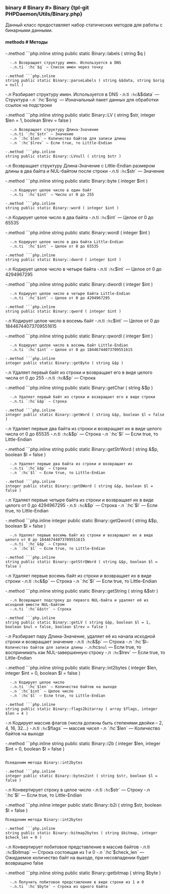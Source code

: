### binary # Binary #> Binary {tpl-git PHPDaemon/Utils/Binary.php}

Данный класс предоставляет набор статических методов для работы с бинарными данными.

#### methods # Методы

 -.method ```php.inline
 string public static Binary::labels ( string $q )
 ```
   -.n Возвращает структуру имен. Используется в DNS
   -.n.ti `:hc`$q` — Список имен через точку

 -.method ```php.inline
 string public static Binary::parseLabels ( string &$data, string $orig = null )
 ```
   -.n Разбирает структуру имен. Используется в DNS
   -.n.ti `:hc`&$data` — Структура
   -.n `:hc`$orig` — Изначальный пакет данных для обработки ссылок на подстроки

 -.method ```php.inline
 string public static Binary::LV ( string $str, integer $len = 1, boolean $lrev = false )
 ```
   -.n Возвращает структуру Длина-Значение
   -.n.ti `:hc`$str` — Значение
   -.n `:hc`$len` — Количество байтов для записи длины
   -.n `:hc`$lrev` — Если true, то Little-Endian

 -.method ```php.inline
 string public static Binary::LVnull ( string $str )
 ```
   -.n Возвращает структуру Длина-Значение с Little-Endian размером длины в два байта и NUL-байтом после строки
   -.n.ti `:hc`$str` — Значение

 -.method ```php.inline
 string public static Binary::byte ( integer $int )
 ```
   -.n Кодирует целое число в один байт
   -.n.ti `:hc`$int` — Число от 0 до 255

 -.method ```php.inline
 string public static Binary::word ( integer $int )
 ```
   -.n Кодирует целое число в два байта
   -.n.ti `:hc`$int` — Целое от 0 до 65535

 -.method ```php.inline
 string public static Binary::wordl ( integer $int )
 ```
   -.n Кодирует целое число в два байта Little-Endian
   -.n.ti `:hc`$int` — Целое от 0 до 65535

 -.method ```php.inline
 string public static Binary::dword ( integer $int )
 ```
   -.n Кодирует целое число в четыре байта
   -.n.ti `:hc`$int` — Целое от 0 до 4294967295

 -.method ```php.inline
 string public static Binary::dwordl ( integer $int )
 ```
   -.n Кодирует целое число в четыре байта Little-Endian
   -.n.ti `:hc`$int` — Целое от 0 до 4294967295

 -.method ```php.inline
 string public static Binary::qword ( integer $int )
 ```
   -.n Кодирует целое число в восемь байт
   -.n.ti `:hc`$int` — Целое от 0 до 18446744073709551615

 -.method ```php.inline
 string public static Binary::qwordl ( integer $int )
 ```
   -.n Кодирует целое число в восемь байт Little-Endian
   -.n.ti `:hc`$int` — Целое от 0 до 18446744073709551615

 -.method ```php.inline
 integer public static Binary::getByte ( string &$p )
 ```
   -.n Удаляет первый байт из строки и возвращает его в виде целого числа от 0 до 255
   -.n.ti `:hc`&$p` — Строка

 -.method ```php.inline
 string public static Binary::getChar ( string &$p )
 ```
   -.n Удаляет первый байт из строки и возвращает его в виде строки
   -.n.ti `:hc`&$p` — Строка

 -.method ```php.inline
 integer public static Binary::getWord ( string &$p, boolean $l = false )
 ```
   -.n Удаляет первые два байта из строки и возвращает их в виде целого числа от 0 до 65535
   -.n.ti `:hc`&$p` — Строка
   -.n `:hc`$l` — Если true, то Little-Endian

 -.method ```php.inline
 string public static Binary::getStrWord ( string &$p, boolean $l = false )
 ```
   -.n Удаляет первые два байта из строки и возвращает их
   -.n.ti `:hc`&$p` — Строка
   -.n `:hc`$l` — Если true, то Little-Endian

 -.method ```php.inline
 integer public static Binary::getDWord ( string &$p, boolean $l = false )
 ```
   -.n Удаляет первые четыре байта из строки и возвращает их в виде целого от 0 до 4294967295
   -.n.ti `:hc`&$p` — Строка
   -.n `:hc`$l` — Если true, то Little-Endian

 -.method ```php.inline
 integer public static Binary::getQword ( string &$p, boolean $l = false )
 ```
   -.n Удаляет первые восемь байт из строки и возвращает их в виде целого от 0 до 18446744073709551615
   -.n.ti `:hc`&$p` — Строка
   -.n `:hc`$l` — Если true, то Little-Endian

 -.method ```php.inline
 string public static Binary::getStrQWord ( string &$p, boolean $l = false )
 ```
   -.n Удаляет первые восемь байт из строки и возвращает их в виде строки
   -.n.ti `:hc`&$p` — Строка
   -.n `:hc`$l` — Если true, то Little-Endian

 -.method ```php.inline
 string public static Binary::getString ( string &$str )
 ```
   -.n Возвращает подстроку до первого NUL-байта и удаляет её из исходной вместе NUL-байтом
   -.n.ti `:hc`&$str` — Строка

 -.method ```php.inline
 string public static Binary::getLV ( string &$p, boolean $l = 1, boolean $nul = false, boolean $lrev = false )
 ```
   -.n Разбирает пару Длина-Значение, удаляет её из начала исходной строки и возвращает значение
   -.n.ti `:hc`&$p` — Строка
   -.n `:hc`$l` — Количество байтов для записи длины
   -.n `:hc`$nul` — Если true, то воспринимать как NUL-завершенную строку
   -.n `:hc`$lrev` — Если true, то Little-Endian

 -.method ```php.inline
 string public static Binary::int2bytes ( integer $len, integer $int = 0, boolean $l = false )
 ```
   -.n Кодирует целое число
   -.n.ti `:hc`$len` — Количество байтов на выходе
   -.n `:hc`$int` — Целое число
   -.n `:hc`$l` — Если true, то Little-Endian

 -.method ```php.inline
 string public static Binary::flags2bitarray ( array $flags, integer $len = 4 )
 ```
   -.n Кодирует массив флагов (числа должны быть степенями двойки – 2, 4, 16, 32...)
   -.n.ti `:hc`$flags` — массив чисел
   -.n `:hc`$len` — Количество байтов на выходе

 -.method ```php.inline
 string public static Binary::i2b ( integer $len, integer $int = 0, boolean $l = false )
 ```
 
 Псевдоним метода Binary::int2bytes

 -.method ```php.inline
 integer public static Binary::bytes2int ( string $str, boolean $l = false )
 ```
   -.n Конвертирует строку в целое число
   -.n.ti `:hc`$str` — Строку
   -.n `:hc`$l` — Если true, то Little-Endian

 -.method ```php.inline
 integer public static Binary::b2i ( string $str, boolean $l = false )
 ```
 Псевдоним метода Binary::int2bytes

 -.method ```php.inline
 string public static Binary::bitmap2bytes ( string $bitmap, integer $check_len = 0 )
 ```
   -.n Конвертирует побитовое представление в массив байтов
   -.n.ti `:hc`$bitmap` — Строка состоящая из 1 и 0 
   -.n `:hc`$check_len` — Ожидаемое количество байт на выходе, при несовпадении будет возвращено false

 -.method ```php.inline
 string public static Binary::getbitmap ( string $byte )
 ```
   -.n Получить побитовое представление в виде строки из 1 и 0
   -.n.ti `:hc`$byte` — Строка из одного байта
